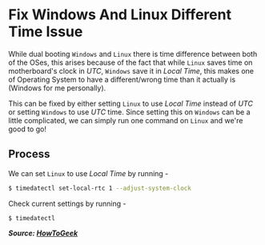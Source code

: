 # Fix Windows And Linux Different Time Issue

While dual booting `Windows` and `Linux` there is time difference between both of the OSes, this arises because of the fact that while `Linux` saves time on motherboard's clock in _UTC_, `Windows` save it in _Local Time_, this makes one of Operating System to have a different/wrong time than it actually is (Windows for me personally).

This can be fixed by either setting `Linux` to use _Local Time_ instead of _UTC_ or setting `Windows` to use _UTC_ time. Since setting this on `Windows` can be a little complicated, we can simply run one command on `Linux` and we're good to go!

## Process

We can set `Linux` to use _Local Time_ by running -

```bash
$ timedatectl set-local-rtc 1 --adjust-system-clock
```

Check current settings by running -

```
$ timedatectl
```

**_Source: [HowToGeek](https://www.howtogeek.com/323390/how-to-fix-windows-and-linux-showing-different-times-when-dual-booting/)_**
